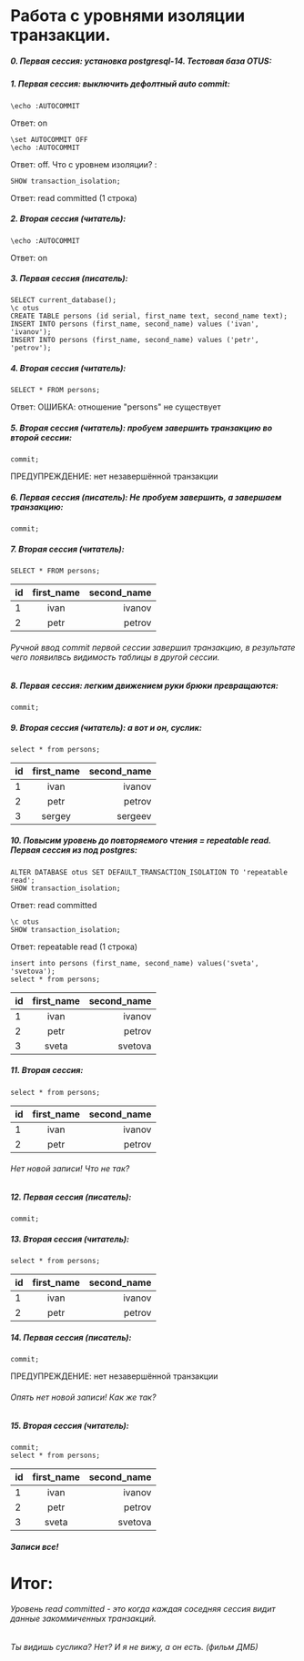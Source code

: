 # Работа с уровнями изоляции транзакции.
##### 0. Первая сессия: установка postgresql-14. Тестовая база OTUS:
##### 1. Первая сессия: выключить дефолтный auto commit:
```
\echo :AUTOCOMMIT
```
Ответ: on
```
\set AUTOCOMMIT OFF
\echo :AUTOCOMMIT
```
Ответ: off.  Что с уровнем изоляции? :
```
SHOW transaction_isolation;
```
Ответ: read committed (1 строка)
##### 2. Вторая сессия (читатель):
```
\echo :AUTOCOMMIT
```
Ответ: on
##### 3. Первая сессия (писатель):
```
SELECT current_database();
\c otus
CREATE TABLE persons (id serial, first_name text, second_name text);
INSERT INTO persons (first_name, second_name) values ('ivan', 'ivanov'); 
INSERT INTO persons (first_name, second_name) values ('petr', 'petrov'); 
```
##### 4. Вторая сессия (читатель):
```
SELECT * FROM persons;
```
Ответ: ОШИБКА:  отношение "persons" не существует
##### 5.  Вторая сессия (читатель): пробуем завершить транзакцию во второй сессии: 
```
commit;
```
ПРЕДУПРЕЖДЕНИЕ:  нет незавершённой транзакции
##### 6. Первая сессия (писатель): Не пробуем завершить, а завершаем транзакцию: 
```
commit;
```
##### 7. Вторая сессия (читатель):
```
SELECT * FROM persons;
```
id|first_name|second_name|
:----|:--------:|-----:
1  |ivan    |ivanov |
2|  petr   |petrov | 
###### Ручной ввод commit первой сессии завершил транзакцию, в результате чего появилвсь видимость таблицы в другой сессии.
##### 8. Первая сессия: легким движением руки брюки превращаются:
```
commit;
```
##### 9. Вторая сессия (читатель): а вот и он, суслик:
```
select * from persons;
```
id|first_name|second_name|
:----|:--------:|-----:
1  |ivan    |ivanov |
2|  petr   |petrov | 
3|  sergey   |sergeev |


##### 10. Повысим уровень до повторяемого чтения = repeatable read. Первая сессия из под postgres:
```
ALTER DATABASE otus SET DEFAULT_TRANSACTION_ISOLATION TO 'repeatable read';
SHOW transaction_isolation;
```
Ответ: read committed
```
\c otus
SHOW transaction_isolation;
```
Ответ: repeatable read (1 строка)
```
insert into persons (first_name, second_name) values('sveta', 'svetova');
select * from persons;
```
id|first_name|second_name|
:----|:--------:|-----:
1  |ivan    |ivanov |
2|  petr   |petrov | 
3|  sveta   |svetova |
##### 11. Вторая сессия:
```
select * from persons; 
```
id|first_name|second_name|
:----|:--------:|-----:
1  |ivan    |ivanov |
2|  petr   |petrov | 
###### Нет новой записи! Что не так?  
##### 12. Первая сессия (писатель): 
```
commit;
```
##### 13. Вторая сессия (читатель): 
```
select * from persons;
```
id|first_name|second_name|
:----|:--------:|-----:
1  |ivan    |ivanov |
2|  petr   |petrov | 
##### 14. Первая сессия (писатель): 
```
commit;
```
ПРЕДУПРЕЖДЕНИЕ:  нет незавершённой транзакции
###### Опять нет новой записи! Как же так? 
##### 15. Вторая сессия (читатель): 
```
commit;
select * from persons;
```
id|first_name|second_name|
:----|:--------:|-----:
1  |ivan    |ivanov |
2|  petr   |petrov | 
3|  sveta   |svetova |

##### Записи все!
# Итог: 
###### Уровень read committed - это когда каждая соседняя сессия видит данные закоммиченных транзакций.









###### Ты видишь суслика? Нет? И я не вижу, а он есть. (фильм ДМБ)




















